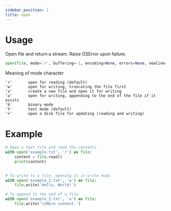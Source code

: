 ```yaml
---
sidebar_position: 1
title: open
---
```


# Usage

Open file and return a stream.  Raise OSError upon failure.

```python
open(file, mode='r', buffering=-1, encoding=None, errors=None, newline=None, closefd=True, opener=None)
```

Meaning of mode character

```
'r'       open for reading (default)
'w'       open for writing, truncating the file first
'x'       create a new file and open it for writing
'a'       open for writing, appending to the end of the file if it exists
'b'       binary mode
't'       text mode (default)
'+'       open a disk file for updating (reading and writing)
```

# Example

```python
# Open a text file and read the contents
with open('example.txt', 'r') as file:
    content = file.read()
    print(content)
    

```

```python
# To write to a file, opening it in write mode
with open('example_2.txt', 'w') as file:
    file.write('Hello, World!')

```

```python
# To append to the end of a file
with open('example_2.txt', 'a') as file:
    file.write('\nMore content.')

```